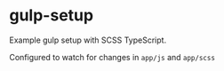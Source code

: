 # gulp-setup

Example gulp setup with SCSS TypeScript.

Configured to watch for changes in `app/js` and `app/scss`